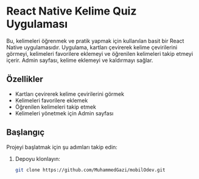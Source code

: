# React Native Kelime Quiz Uygulaması

Bu, kelimeleri öğrenmek ve pratik yapmak için kullanılan basit bir React Native uygulamasıdır. Uygulama, kartları çevirerek kelime çevirilerini görmeyi, kelimeleri favorilere eklemeyi ve öğrenilen kelimeleri takip etmeyi içerir. Admin sayfası, kelime eklemeyi ve kaldırmayı sağlar.

## Özellikler

- Kartları çevirerek kelime çevirilerini görmek
- Kelimeleri favorilere eklemek
- Öğrenilen kelimeleri takip etmek
- Kelimeleri yönetmek için Admin sayfası

## Başlangıç

Projeyi başlatmak için şu adımları takip edin:

1. Depoyu klonlayın:

   ```bash
   git clone https://github.com/MuhammedGazi/mobilOdev.git
